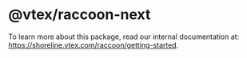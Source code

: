 # @vtex/raccoon-next

To learn more about this package, read our internal documentation at: https://shoreline.vtex.com/raccoon/getting-started.

